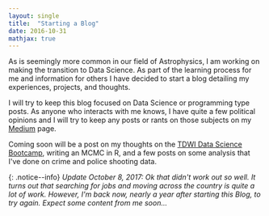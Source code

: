 ```yaml
---
layout: single
title:  "Starting a Blog"
date: 2016-10-31
mathjax: true
---
```

As is seemingly more common in our field of Astrophysics, I am working on making the
transition to Data Science. As part of the learning process for me and information
for others I have decided to start a blog detailing my experiences, projects, and thoughts.

I will try to keep this blog focused on Data Science or programming type posts.
As anyone who interacts with me knows, I have quite a few political opinions and
I will try to keep any posts or rants on those subjects on my
[Medium](https://medium.com/@justinellis18) page.

Coming soon will be a post on my thoughts on the [TDWI Data Science Bootcamp](https://events.tdwi.org/events/san-diego-2016/information/data-science-bootcamp.aspx), writing an MCMC in R,
and a few posts on some analysis that I've done on crime and police shooting data.

{: .notice--info}
*Update October 8, 2017:*
*Ok that didn't work out so well. It turns out that searching for jobs and moving
across the country is quite a lot of work. However, I'm back now, nearly a
year after starting this Blog, to try again. Expect some content from me soon...*
